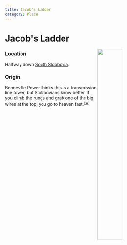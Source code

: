 ```yaml
---
title: Jacob's Ladder
category: Place
---
```

# Jacob's Ladder
<img src="/img/2020-Jacob's-Ladder.jpeg" style="width: 40%;" align="right">

### Location

Halfway down [South Slobbovia](/Run/South-Slobbovia).

### Origin

Bonneville Power thinks this is a transmission line tower, but Slobbovians know better. If you climb the rungs and grab one of the big wires at the top, you go to heaven fast.<sup>[nw][]</sup>


[nw]: /Names-Walt "Meany Names by Walter Little, 1984"
